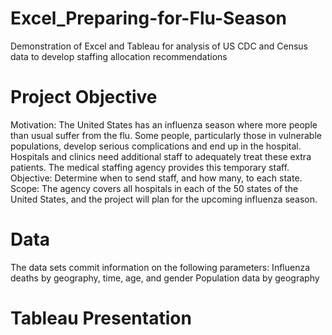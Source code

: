 # Excel_Preparing-for-Flu-Season
Demonstration of Excel and Tableau for analysis of US CDC and Census data to develop staffing allocation recommendations
# Project Objective
Motivation: The United States has an influenza season where more people than usual
suffer from the flu. Some people, particularly those in vulnerable populations, develop serious
complications and end up in the hospital. Hospitals and clinics need additional staff to
adequately treat these extra patients. The medical staffing agency provides this temporary
staff.
Objective: Determine when to send staff, and how many, to each state.
Scope: The agency covers all hospitals in each of the 50 states of the United States, and
the project will plan for the upcoming influenza season.
# Data
The data sets commit information on the following parameters:
Influenza deaths by geography, time, age, and gender
Population data by geography
# Tableau Presentation


